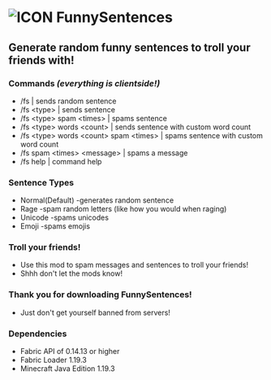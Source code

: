 # ![ICON](/src/main/resources/assets/FunnySentences/icon.png) FunnySentences
Generate random funny sentences to troll your friends with!
--------------------------------------------------------

### Commands *(everything is clientside!)*
- /fs | sends random sentence
- /fs \<type\> | sends sentence
- /fs \<type\> spam \<times\> | spams sentence
- /fs \<type\> words \<count\> | sends sentence with custom word count
- /fs \<type\> words \<count\> spam \<times\> | spams sentence with custom word count
- /fs spam \<times\> \<message\> | spams a message
- /fs help | command help

### Sentence Types
- Normal(Default) -generates random sentence
- Rage -spam random letters (like how you would when raging)
- Unicode -spams unicodes
- Emoji -spams emojis

### Troll your friends!
- Use this mod to spam messages and sentences to troll your friends!
- Shhh don't let the mods know!

### Thank you for downloading FunnySentences!
- Just don't get yourself banned from servers!

### Dependencies
- Fabric API of 0.14.13 or higher
- Fabric Loader 1.19.3 
- Minecraft Java Edition 1.19.3
